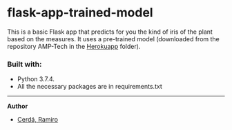 # flask-app-trained-model

This is a basic Flask app that predicts for you the kind of iris of the plant based on the measures.
It uses a pre-trained model (downloaded from the repository AMP-Tech in the [Herokuapp](https://github.com/puigalex/AMP-Tech/tree/master/Herokuapp) folder\).

### Built with:
- Python 3.7.4.
- All the necessary packages are in requirements.txt

---
**Author**
- [Cerdá, Ramiro](https://github.com/ramiro-c)
